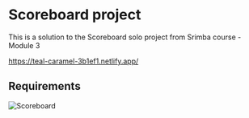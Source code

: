 # **Scoreboard project**

This is a solution to the Scoreboard solo project from Srimba course - Module 3

https://teal-caramel-3b1ef1.netlify.app/

## Requirements
![Scoreboard](https://github.com/JosefKorba/Scoreboard/assets/123871865/c3c2220c-0dfa-46c8-82e9-abb089f958cf)
